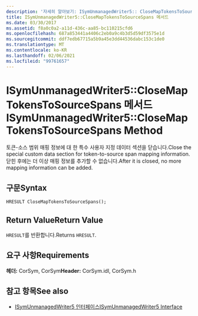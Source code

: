 ```yaml
---
description: '자세히 알아보기: ISymUnmanagedWriter5:: CloseMapTokensToSourceSpans 메서드'
title: ISymUnmanagedWriter5::CloseMapTokensToSourceSpans 메서드
ms.date: 03/30/2017
ms.assetid: f8a0c0a2-a11d-436c-aa85-bc110215cfd6
ms.openlocfilehash: 687a853441a4406c2eb0a9c4b3d5d59df3575e1d
ms.sourcegitcommit: ddf7edb67715a5b9a45e3dd44536dabc153c1de0
ms.translationtype: MT
ms.contentlocale: ko-KR
ms.lasthandoff: 02/06/2021
ms.locfileid: "99761657"
---
```

# <a name="isymunmanagedwriter5closemaptokenstosourcespans-method"></a><span data-ttu-id="a6bd5-103">ISymUnmanagedWriter5::CloseMapTokensToSourceSpans 메서드</span><span class="sxs-lookup"><span data-stu-id="a6bd5-103">ISymUnmanagedWriter5::CloseMapTokensToSourceSpans Method</span></span>

<span data-ttu-id="a6bd5-104">토큰-소스 범위 매핑 정보에 대 한 특수 사용자 지정 데이터 섹션을 닫습니다.</span><span class="sxs-lookup"><span data-stu-id="a6bd5-104">Close the special custom data section for token-to-source span mapping information.</span></span> <span data-ttu-id="a6bd5-105">닫힌 후에는 더 이상 매핑 정보를 추가할 수 없습니다.</span><span class="sxs-lookup"><span data-stu-id="a6bd5-105">After it is closed, no more mapping information can be added.</span></span>  
  
## <a name="syntax"></a><span data-ttu-id="a6bd5-106">구문</span><span class="sxs-lookup"><span data-stu-id="a6bd5-106">Syntax</span></span>  
  
```idl  
HRESULT CloseMapTokensToSourceSpans();  
```  
  
## <a name="return-value"></a><span data-ttu-id="a6bd5-107">Return Value</span><span class="sxs-lookup"><span data-stu-id="a6bd5-107">Return Value</span></span>  

 <span data-ttu-id="a6bd5-108">`HRESULT`를 반환합니다.</span><span class="sxs-lookup"><span data-stu-id="a6bd5-108">Returns `HRESULT`.</span></span>  
  
## <a name="requirements"></a><span data-ttu-id="a6bd5-109">요구 사항</span><span class="sxs-lookup"><span data-stu-id="a6bd5-109">Requirements</span></span>  

 <span data-ttu-id="a6bd5-110">**헤더:** CorSym, CorSym</span><span class="sxs-lookup"><span data-stu-id="a6bd5-110">**Header:** CorSym.idl, CorSym.h</span></span>  
  
## <a name="see-also"></a><span data-ttu-id="a6bd5-111">참고 항목</span><span class="sxs-lookup"><span data-stu-id="a6bd5-111">See also</span></span>

- [<span data-ttu-id="a6bd5-112">ISymUnmanagedWriter5 인터페이스</span><span class="sxs-lookup"><span data-stu-id="a6bd5-112">ISymUnmanagedWriter5 Interface</span></span>](isymunmanagedwriter5-interface.md)
